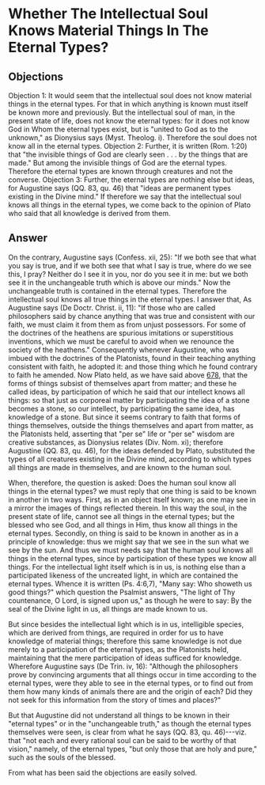 # Whether The Intellectual Soul Knows Material Things In The Eternal Types?
## Objections
Objection 1: It would seem that the intellectual soul does not know material things in the eternal types. For that in which anything is known must itself be known more and previously. But the intellectual soul of man, in the present state of life, does not know the eternal types: for it does not know God in Whom the eternal types exist, but is "united to God as to the unknown," as Dionysius says (Myst. Theolog. i). Therefore the soul does not know all in the eternal types.
Objection 2: Further, it is written (Rom. 1:20) that "the invisible things of God are clearly seen . . . by the things that are made." But among the invisible things of God are the eternal types. Therefore the eternal types are known through creatures and not the converse.
Objection 3: Further, the eternal types are nothing else but ideas, for Augustine says (QQ. 83, qu. 46) that "ideas are permanent types existing in the Divine mind." If therefore we say that the intellectual soul knows all things in the eternal types, we come back to the opinion of Plato who said that all knowledge is derived from them.
## Answer
On the contrary, Augustine says (Confess. xii, 25): "If we both see that what you say is true, and if we both see that what I say is true, where do we see this, I pray? Neither do I see it in you, nor do you see it in me: but we both see it in the unchangeable truth which is above our minds." Now the unchangeable truth is contained in the eternal types. Therefore the intellectual soul knows all true things in the eternal types.
I answer that, As Augustine says (De Doctr. Christ. ii, 11): "If those who are called philosophers said by chance anything that was true and consistent with our faith, we must claim it from them as from unjust possessors. For some of the doctrines of the heathens are spurious imitations or superstitious inventions, which we must be careful to avoid when we renounce the society of the heathens." Consequently whenever Augustine, who was imbued with the doctrines of the Platonists, found in their teaching anything consistent with faith, he adopted it: and those thing which he found contrary to faith he amended. Now Plato held, as we have said above [678](A[4]), that the forms of things subsist of themselves apart from matter; and these he called ideas, by participation of which he said that our intellect knows all things: so that just as corporeal matter by participating the idea of a stone becomes a stone, so our intellect, by participating the same idea, has knowledge of a stone. But since it seems contrary to faith that forms of things themselves, outside the things themselves and apart from matter, as the Platonists held, asserting that "per se" life or "per se" wisdom are creative substances, as Dionysius relates (Div. Nom. xi); therefore Augustine (QQ. 83, qu. 46), for the ideas defended by Plato, substituted the types of all creatures existing in the Divine mind, according to which types all things are made in themselves, and are known to the human soul.

When, therefore, the question is asked: Does the human soul know all things in the eternal types? we must reply that one thing is said to be known in another in two ways. First, as in an object itself known; as one may see in a mirror the images of things reflected therein. In this way the soul, in the present state of life, cannot see all things in the eternal types; but the blessed who see God, and all things in Him, thus know all things in the eternal types. Secondly, on thing is said to be known in another as in a principle of knowledge: thus we might say that we see in the sun what we see by the sun. And thus we must needs say that the human soul knows all things in the eternal types, since by participation of these types we know all things. For the intellectual light itself which is in us, is nothing else than a participated likeness of the uncreated light, in which are contained the eternal types. Whence it is written (Ps. 4:6,7), "Many say: Who showeth us good things?" which question the Psalmist answers, "The light of Thy countenance, O Lord, is signed upon us," as though he were to say: By the seal of the Divine light in us, all things are made known to us.

But since besides the intellectual light which is in us, intelligible species, which are derived from things, are required in order for us to have knowledge of material things; therefore this same knowledge is not due merely to a participation of the eternal types, as the Platonists held, maintaining that the mere participation of ideas sufficed for knowledge. Wherefore Augustine says (De Trin. iv, 16): "Although the philosophers prove by convincing arguments that all things occur in time according to the eternal types, were they able to see in the eternal types, or to find out from them how many kinds of animals there are and the origin of each? Did they not seek for this information from the story of times and places?"

But that Augustine did not understand all things to be known in their "eternal types" or in the "unchangeable truth," as though the eternal types themselves were seen, is clear from what he says (QQ. 83, qu. 46)---viz. that "not each and every rational soul can be said to be worthy of that vision," namely, of the eternal types, "but only those that are holy and pure," such as the souls of the blessed.

From what has been said the objections are easily solved.